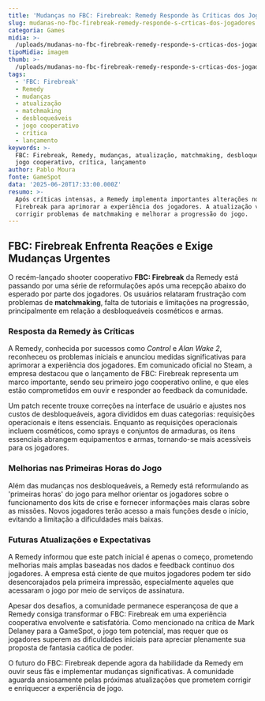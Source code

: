 ```yaml
---
title: 'Mudanças no FBC: Firebreak: Remedy Responde às Críticas dos Jogadores'
slug: mudanas-no-fbc-firebreak-remedy-responde-s-crticas-dos-jogadores
categoria: Games
midia: >-
  /uploads/mudanas-no-fbc-firebreak-remedy-responde-s-crticas-dos-jogadores-thumb.jpg
tipoMidia: imagem
thumb: >-
  /uploads/mudanas-no-fbc-firebreak-remedy-responde-s-crticas-dos-jogadores-thumb.jpg
tags:
  - 'FBC: Firebreak'
  - Remedy
  - mudanças
  - atualização
  - matchmaking
  - desbloqueáveis
  - jogo cooperativo
  - crítica
  - lançamento
keywords: >-
  FBC: Firebreak, Remedy, mudanças, atualização, matchmaking, desbloqueáveis,
  jogo cooperativo, crítica, lançamento
author: Pablo Moura
fonte: GameSpot
data: '2025-06-20T17:33:00.000Z'
resumo: >-
  Após críticas intensas, a Remedy implementa importantes alterações no FBC:
  Firebreak para aprimorar a experiência dos jogadores. A atualização visa
  corrigir problemas de matchmaking e melhorar a progressão do jogo.
---
```


## FBC: Firebreak Enfrenta Reações e Exige Mudanças Urgentes

O recém-lançado shooter cooperativo **FBC: Firebreak** da Remedy está passando por uma série de reformulações após uma recepção abaixo do esperado por parte dos jogadores. Os usuários relataram frustração com problemas de **matchmaking**, falta de tutoriais e limitações na progressão, principalmente em relação a desbloqueáveis cosméticos e armas.

### Resposta da Remedy às Críticas

A Remedy, conhecida por sucessos como *Control* e *Alan Wake 2*, reconheceu os problemas iniciais e anunciou medidas significativas para aprimorar a experiência dos jogadores. Em comunicado oficial no Steam, a empresa destacou que o lançamento de FBC: Firebreak representa um marco importante, sendo seu primeiro jogo cooperativo online, e que eles estão comprometidos em ouvir e responder ao feedback da comunidade.

Um patch recente trouxe correções na interface de usuário e ajustes nos custos de desbloqueáveis, agora divididos em duas categorias: requisições operacionais e itens essenciais. Enquanto as requisições operacionais incluem cosméticos, como sprays e conjuntos de armaduras, os itens essenciais abrangem equipamentos e armas, tornando-se mais acessíveis para os jogadores.

### Melhorias nas Primeiras Horas do Jogo

Além das mudanças nos desbloqueáveis, a Remedy está reformulando as 'primeiras horas' do jogo para melhor orientar os jogadores sobre o funcionamento dos kits de crise e fornecer informações mais claras sobre as missões. Novos jogadores terão acesso a mais funções desde o início, evitando a limitação a dificuldades mais baixas.

### Futuras Atualizações e Expectativas

A Remedy informou que este patch inicial é apenas o começo, prometendo melhorias mais amplas baseadas nos dados e feedback contínuo dos jogadores. A empresa está ciente de que muitos jogadores podem ter sido desencorajados pela primeira impressão, especialmente aqueles que acessaram o jogo por meio de serviços de assinatura.

Apesar dos desafios, a comunidade permanece esperançosa de que a Remedy consiga transformar o FBC: Firebreak em uma experiência cooperativa envolvente e satisfatória. Como mencionado na crítica de Mark Delaney para a GameSpot, o jogo tem potencial, mas requer que os jogadores superem as dificuldades iniciais para apreciar plenamente sua proposta de fantasia caótica de poder.

O futuro do FBC: Firebreak depende agora da habilidade da Remedy em ouvir seus fãs e implementar mudanças significativas. A comunidade aguarda ansiosamente pelas próximas atualizações que prometem corrigir e enriquecer a experiência de jogo.
